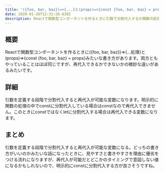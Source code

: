 ```yaml
---
title: '({foo, bar, baz})=>{...}と(props)=>{const {foo, bar, baz} = props }の微妙な違い'
date: 2020-01-26T12:31:20.630Z
description: Reactで関数型コンポーネントを作るときに引数で分割代入するか関数の処理の中で分割代入するときの微妙な違い。
---
```

## 概要
Reactで関数型コンポーネントを作るときに({foo, bar, baz})=>{...処理}と(props)=>{const {foo, bar, baz} = props}みたいな書き方があります。両方ともやっていることはほぼ同じですが、再代入できるかできないかの微妙な違いがあるみたいです。

## 詳細
引数を定義する段階で分割代入すると再代入が可能な変数になります。明示的に関数の処理の中でconstに分割代入している場合はconstなので再代入できません。このときにconstではなくletに分割代入する場合は再代入できる変数になります。

## まとめ
引数を定義する段階で分割代入すると再代入が可能な変数になる。どっちの書き方がいいのかみたいな話になったときに、見やすさと書きやすさを理由に優劣をつける流れになりますが、再代入が可能だとどこかのタイミングで意図しない値になるかもしれないので、明示的にconstに分割代入する方が良さそうですね。
